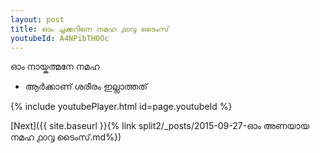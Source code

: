 ```yaml
---
layout: post
title: ഓം ച്ചക്കറിനെ നമഹ ൧൦൮ ടൈംസ്
youtubeId: A4NPibTH0Oc
---
```

 
 
 ഓം നായ്കത്മനേ നമഹ 
 
 -  ആർക്കാണ് ശരീരം ഇല്ലാത്തത് 
 
  
 
  
 
 
 
 
 
 


{% include youtubePlayer.html id=page.youtubeId %}
 
[Next]({{ site.baseurl }}{% link  split2/_posts/2015-09-27-ഓം അണയായ നമഹ  ൧൦൮ ടൈംസ്.md%})
 
